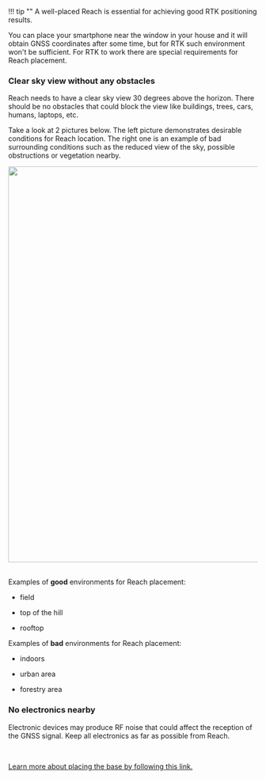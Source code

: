 !!! tip ""
    A well-placed Reach is essential for achieving good RTK positioning results.

You can place your smartphone near the window in your house and it will obtain GNSS coordinates after some time, but for RTK such environment won't be sufficient. For RTK to work there are special requirements for Reach placement.

### Clear sky view without any obstacles

Reach needs to have a clear sky view 30 degrees above the horizon. There should be no obstacles that could block the view like buildings, trees, cars, humans, laptops, etc.

Take a look at 2 pictures below. The left picture demonstrates desirable conditions for Reach location. The right one is an example of bad surrounding conditions such as the reduced view of the sky, possible obstructions or vegetation nearby.

<div style="text-align: center;"><img src="../img/reachrs2/placement/Reach-placement-correct-wrong.png" style="width: 800px;"></div><br>

Examples of **good** environments for Reach placement:

* field

* top of the hill

* rooftop

Examples of **bad** environments for Reach placement: 

* indoors

* urban area

* forestry area


### No electronics nearby

Electronic devices may produce RF noise that could affect the reception of the GNSS signal. Keep all electronics as far as possible from Reach.

<br>

[Learn more about placing the base by following this link.](common/tutorials/placing-the-base.md)